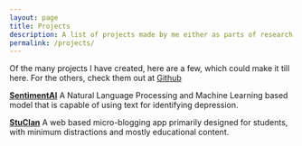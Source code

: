 ```yaml
---
layout: page
title: Projects
description: A list of projects made by me either as parts of research projects, hackathons or just by the need.
permalink: /projects/
---
```


  <p>
    Of the many projects I have created, here are a few, which could make it
    till here. For the others, check them out at
    <a href="https://github.com/achintyajha">Github</a>
  </p>

**[SentimentAI](https://sentimate.herokuapp.com/)** A Natural Language Processing and Machine Learning based model that is capable of using text for identifying depression.

**[StuClan](https://stu-clan.web.app)** A web based micro-blogging app primarily designed for students, with minimum distractions and mostly educational content.

<!-- Format

**[Title](URL)** Description

 -->
